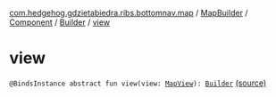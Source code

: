 [com.hedgehog.gdzietabiedra.ribs.bottomnav.map](../../../index.md) / [MapBuilder](../../index.md) / [Component](../index.md) / [Builder](index.md) / [view](./view.md)

# view

`@BindsInstance abstract fun view(view: `[`MapView`](../../../-map-view/index.md)`): `[`Builder`](index.md) [(source)](https://github.com/asvid/GdzieTaBiedra/tree/master/app/src/main/java/com/hedgehog/gdzietabiedra/ribs/bottomnav/map/MapBuilder.kt#L90)